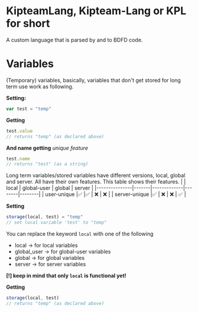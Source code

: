 # KipteamLang, Kipteam-Lang or KPL for short
A custom language that is parsed by and to BDFD code.

# Variables
(Temporary) variables, basically, variables that don't get stored for long term use work as following.

**Setting:**
```js
var test = "temp"
```

**Getting**
```js
test.value 
// returns "temp" (as declared above)
```

**And name getting** _unique feature_
```js
test.name
// returns "test" (as a string)
```

Long term variables/stored variables have different versions, local, global and server. All have their own features.
This table shows their features.
|               | local | global-user | global | server |
|---------------|-------|-------------|--------|--------|
| user-unique   |✅     |✅          | ❌     | ❌    |
| server-unique |✅     | ❌         | ❌     | ✅    |

**Setting**
```js
storage(local, test) = "temp"
// set local variable 'test' to "temp"
```
You can replace the keyword `local` with one of the following
- local -> for local variables
- global_user -> for global-user variables
- global -> for global variables
- server -> for server variables

**[!] keep in mind that only `local` is functional yet!**

**Getting**
```js
storage(local, test)
// returns "temp" (as declared above)
```
